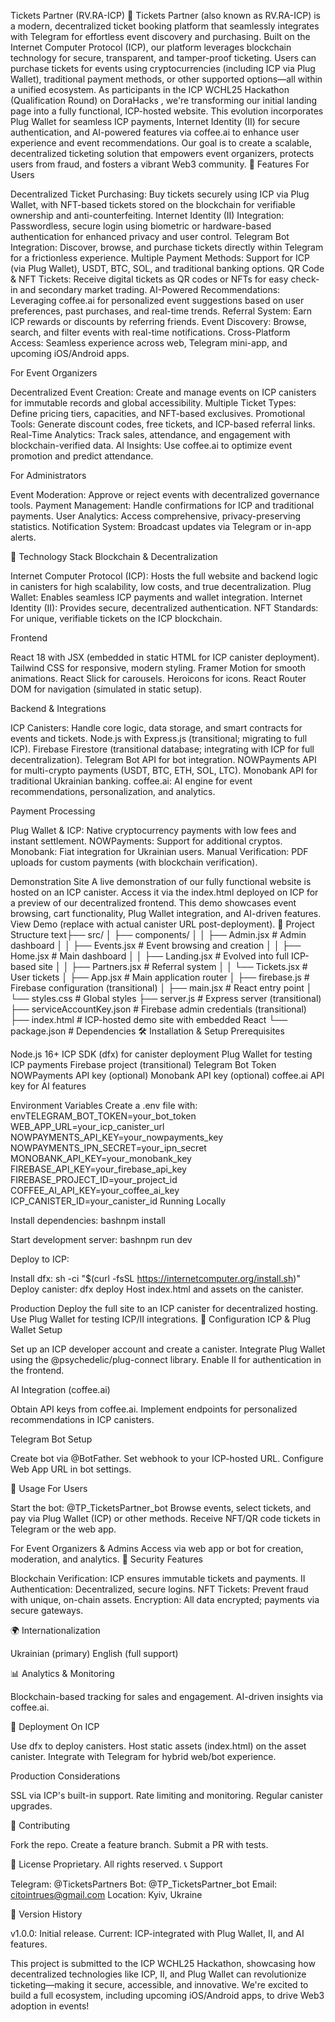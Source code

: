 Tickets Partner (RV.RA-ICP) 🎫
Tickets Partner (also known as RV.RA-ICP) is a modern, decentralized ticket booking platform that seamlessly integrates with Telegram for effortless event discovery and purchasing. Built on the Internet Computer Protocol (ICP), our platform leverages blockchain technology for secure, transparent, and tamper-proof ticketing. Users can purchase tickets for events using cryptocurrencies (including ICP via Plug Wallet), traditional payment methods, or other supported options—all within a unified ecosystem.
As participants in the ICP WCHL25 Hackathon (Qualification Round) on DoraHacks , we're transforming our initial landing page into a fully functional, ICP-hosted website. This evolution incorporates Plug Wallet for seamless ICP payments, Internet Identity (II) for secure authentication, and AI-powered features via coffee.ai to enhance user experience and event recommendations. Our goal is to create a scalable, decentralized ticketing solution that empowers event organizers, protects users from fraud, and fosters a vibrant Web3 community.
🌟 Features
For Users

Decentralized Ticket Purchasing: Buy tickets securely using ICP via Plug Wallet, with NFT-based tickets stored on the blockchain for verifiable ownership and anti-counterfeiting.
Internet Identity (II) Integration: Passwordless, secure login using biometric or hardware-based authentication for enhanced privacy and user control.
Telegram Bot Integration: Discover, browse, and purchase tickets directly within Telegram for a frictionless experience.
Multiple Payment Methods: Support for ICP (via Plug Wallet), USDT, BTC, SOL, and traditional banking options.
QR Code & NFT Tickets: Receive digital tickets as QR codes or NFTs for easy check-in and secondary market trading.
AI-Powered Recommendations: Leveraging coffee.ai for personalized event suggestions based on user preferences, past purchases, and real-time trends.
Referral System: Earn ICP rewards or discounts by referring friends.
Event Discovery: Browse, search, and filter events with real-time notifications.
Cross-Platform Access: Seamless experience across web, Telegram mini-app, and upcoming iOS/Android apps.

For Event Organizers

Decentralized Event Creation: Create and manage events on ICP canisters for immutable records and global accessibility.
Multiple Ticket Types: Define pricing tiers, capacities, and NFT-based exclusives.
Promotional Tools: Generate discount codes, free tickets, and ICP-based referral links.
Real-Time Analytics: Track sales, attendance, and engagement with blockchain-verified data.
AI Insights: Use coffee.ai to optimize event promotion and predict attendance.

For Administrators

Event Moderation: Approve or reject events with decentralized governance tools.
Payment Management: Handle confirmations for ICP and traditional payments.
User Analytics: Access comprehensive, privacy-preserving statistics.
Notification System: Broadcast updates via Telegram or in-app alerts.

🚀 Technology Stack
Blockchain & Decentralization

Internet Computer Protocol (ICP): Hosts the full website and backend logic in canisters for high scalability, low costs, and true decentralization.
Plug Wallet: Enables seamless ICP payments and wallet integration.
Internet Identity (II): Provides secure, decentralized authentication.
NFT Standards: For unique, verifiable tickets on the ICP blockchain.

Frontend

React 18 with JSX (embedded in static HTML for ICP canister deployment).
Tailwind CSS for responsive, modern styling.
Framer Motion for smooth animations.
React Slick for carousels.
Heroicons for icons.
React Router DOM for navigation (simulated in static setup).

Backend & Integrations

ICP Canisters: Handle core logic, data storage, and smart contracts for events and tickets.
Node.js with Express.js (transitional; migrating to full ICP).
Firebase Firestore (transitional database; integrating with ICP for full decentralization).
Telegram Bot API for bot integration.
NOWPayments API for multi-crypto payments (USDT, BTC, ETH, SOL, LTC).
Monobank API for traditional Ukrainian banking.
coffee.ai: AI engine for event recommendations, personalization, and analytics.

Payment Processing

Plug Wallet & ICP: Native cryptocurrency payments with low fees and instant settlement.
NOWPayments: Support for additional cryptos.
Monobank: Fiat integration for Ukrainian users.
Manual Verification: PDF uploads for custom payments (with blockchain verification).

Demonstration Site
A live demonstration of our fully functional website is hosted on an ICP canister. Access it via the index.html deployed on ICP for a preview of our decentralized frontend. This demo showcases event browsing, cart functionality, Plug Wallet integration, and AI-driven features. View Demo (replace with actual canister URL post-deployment).
📁 Project Structure
text├── src/
│   ├── components/
│   │   ├── Admin.jsx          # Admin dashboard
│   │   ├── Events.jsx         # Event browsing and creation
│   │   ├── Home.jsx           # Main dashboard
│   │   ├── Landing.jsx        # Evolved into full ICP-based site
│   │   ├── Partners.jsx       # Referral system
│   │   └── Tickets.jsx        # User tickets
│   ├── App.jsx                # Main application router
│   ├── firebase.js            # Firebase configuration (transitional)
│   ├── main.jsx               # React entry point
│   └── styles.css             # Global styles
├── server.js                  # Express server (transitional)
├── serviceAccountKey.json     # Firebase admin credentials (transitional)
├── index.html                 # ICP-hosted demo site with embedded React
└── package.json               # Dependencies
🛠️ Installation & Setup
Prerequisites

Node.js 16+
ICP SDK (dfx) for canister deployment
Plug Wallet for testing ICP payments
Firebase project (transitional)
Telegram Bot Token
NOWPayments API key (optional)
Monobank API key (optional)
coffee.ai API key for AI features

Environment Variables
Create a .env file with:
envTELEGRAM_BOT_TOKEN=your_bot_token
WEB_APP_URL=your_icp_canister_url
NOWPAYMENTS_API_KEY=your_nowpayments_key
NOWPAYMENTS_IPN_SECRET=your_ipn_secret
MONOBANK_API_KEY=your_monobank_key
FIREBASE_API_KEY=your_firebase_api_key
FIREBASE_PROJECT_ID=your_project_id
COFFEE_AI_API_KEY=your_coffee_ai_key
ICP_CANISTER_ID=your_canister_id
Running Locally

Install dependencies:
bashnpm install

Start development server:
bashnpm run dev

Deploy to ICP:

Install dfx: sh -ci "$(curl -fsSL https://internetcomputer.org/install.sh)"
Deploy canister: dfx deploy
Host index.html and assets on the canister.



Production
Deploy the full site to an ICP canister for decentralized hosting. Use Plug Wallet for testing ICP/II integrations.
🔧 Configuration
ICP & Plug Wallet Setup

Set up an ICP developer account and create a canister.
Integrate Plug Wallet using the @psychedelic/plug-connect library.
Enable II for authentication in the frontend.

AI Integration (coffee.ai)

Obtain API keys from coffee.ai.
Implement endpoints for personalized recommendations in ICP canisters.

Telegram Bot Setup

Create bot via @BotFather.
Set webhook to your ICP-hosted URL.
Configure Web App URL in bot settings.

📱 Usage
For Users

Start the bot: @TP_TicketsPartner_bot
Browse events, select tickets, and pay via Plug Wallet (ICP) or other methods.
Receive NFT/QR code tickets in Telegram or the web app.

For Event Organizers & Admins
Access via web app or bot for creation, moderation, and analytics.
🔐 Security Features

Blockchain Verification: ICP ensures immutable tickets and payments.
II Authentication: Decentralized, secure logins.
NFT Tickets: Prevent fraud with unique, on-chain assets.
Encryption: All data encrypted; payments via secure gateways.

🌍 Internationalization

Ukrainian (primary)
English (full support)

📊 Analytics & Monitoring

Blockchain-based tracking for sales and engagement.
AI-driven insights via coffee.ai.

🚀 Deployment
On ICP

Use dfx to deploy canisters.
Host static assets (index.html) on the asset canister.
Integrate with Telegram for hybrid web/bot experience.

Production Considerations

SSL via ICP's built-in support.
Rate limiting and monitoring.
Regular canister upgrades.

🤝 Contributing

Fork the repo.
Create a feature branch.
Submit a PR with tests.

📄 License
Proprietary. All rights reserved.
📞 Support

Telegram: @TicketsPartners
Bot: @TP_TicketsPartner_bot
Email: citointrues@gmail.com
Location: Kyiv, Ukraine

🔄 Version History

v1.0.0: Initial release.
Current: ICP-integrated with Plug Wallet, II, and AI features.


This project is submitted to the ICP WCHL25 Hackathon, showcasing how decentralized technologies like ICP, II, and Plug Wallet can revolutionize ticketing—making it secure, accessible, and innovative. We're excited to build a full ecosystem, including upcoming iOS/Android apps, to drive Web3 adoption in events!

